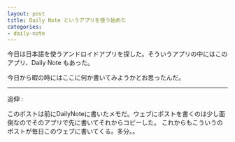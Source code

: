 ```yaml
---
layout: post
title: Daily Note というアプリを使う始めた
categories:
- daily-note
---
```


今日は日本語を使うアンドロイドアプリを探した。そういうアプリの中にはこのアプリ、Daily Note もあった。

今日から暇の時にはここに何か書いてみようかとお思ったんだ。


---
追伸 :

このポストは前にDailyNoteに書いたメモだ。ウェブにポストを書くのは少し面倒なのでそのアプリで先に書いてそれからコピーした。
これからもこういうのポストが毎日このウェブに書いてくる。多分。。

